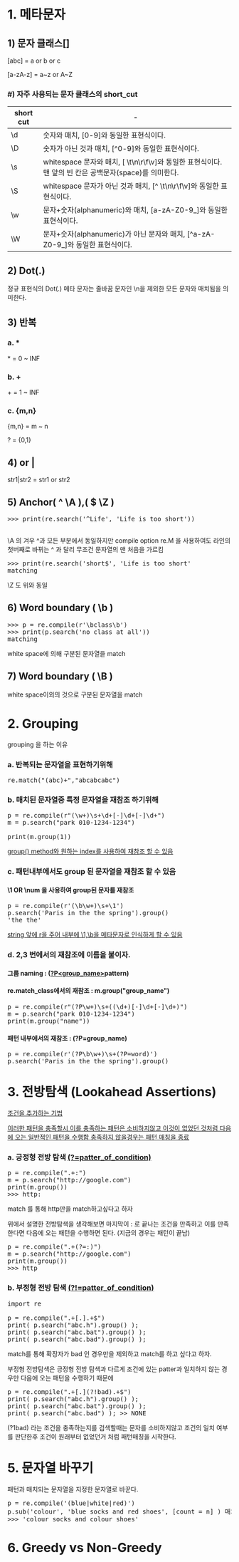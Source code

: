 # 1. 메타문자

## 1) 문자 클래스[]
[abc] = a or b or c

[a-zA-z] = a\~z or A\~Z


### #) 자주 사용되는 문자 클래스의 short_cut

|short cut|-|
|-|-|
|\d | 숫자와 매치, [0-9]와 동일한 표현식이다.|
|\D | 숫자가 아닌 것과 매치, [^0-9]와 동일한 표현식이다.|
|\s |whitespace 문자와 매치, [ \t\n\r\f\v]와 동일한 표현식이다. 맨 앞의 빈 칸은 공백문자(space)를 의미한다.|
|\S |whitespace 문자가 아닌 것과 매치, [^ \t\n\r\f\v]와 동일한 표현식이다.|
|\w |문자+숫자(alphanumeric)와 매치, [a-zA-Z0-9_]와 동일한 표현식이다.|
|\W |문자+숫자(alphanumeric)가 아닌 문자와 매치, [^a-zA-Z0-9_]와 동일한 표현식이다.|

## 2) Dot(.)

정규 표현식의 Dot(.) 메타 문자는 줄바꿈 문자인 \n을 제외한 모든 문자와 매치됨을 의미한다.


## 3) 반복   

### a. *
\* = 0 ~ INF 


### b. +
\+ = 1 ~ INF 

### c. {m,n}

{m,n} = m ~ n

? = {0,1}

## 4) or |

str1|str2 = str1 or str2

## 5) Anchor( ^ \A ),( $ \Z )

<pre>
>>> print(re.search('^Life', 'Life is too short'))
<re.Match object; span=(0, 4), match='Life'>
</pre>

\A 의 겨우 ^과 모든  부분에서 동일하지만 compile option re.M 을 사용하여도 라인의 첫버째로 바뀌는 ^ 과 달리 무조건 문자열의 맨 처음을 가르킴 


<pre>
>>> print(re.search('short$', 'Life is too short'
matching
</pre>

\Z 도 위와 동일

## 6) Word boundary ( \b )

<pre>
>>> p = re.compile(r'\bclass\b')
>>> print(p.search('no class at all')) 
matching
</pre>

white space에 의해 구분된 문자열을 match

## 7) Word boundary ( \B )

white space이외의 것으로 구분된 문자열을 match

# 2. Grouping
grouping 을 하는 이유
### a. 반복되는 문자열을 표현하기위해
<pre>
re.match("(abc)+","abcabcabc")
</pre>
### b. 매치된 문자열중 특정 문자열을 재참조 하기위해

<pre>
p = re.compile(r"(\w+)\s+\d+[-]\d+[-]\d+")
m = p.search("park 010-1234-1234")

print(m.group(1))
</pre>
 [group() method와 원하는 index를 사용하여 재참조 할 수 있음]()

### c. 패턴내부에서도 group 된 문자열을 재참조 할 수 있음
#### \1 OR \num 을 사용하여 group된 문자를 재참조
<pre>
p = re.compile(r'(\b\w+)\s+\1')
p.search('Paris in the the spring').group()
'the the'
</pre>

[string 앞에 r을 주어 내부에 \1,\b을 메타문자로 인식하게 할 수 있음]()


### d. 2,3 번에서의 재참조에 이름을 붙이자.

#### 그룹 naming : ([?P<group_name>]()pattern)

#### re.match_class에서의 재참조 : m.group("group_name")

<pre>
p = re.compile(r"(?P<name>\w+)\s+((\d+)[-]\d+[-]\d+)")
m = p.search("park 010-1234-1234")
print(m.group("name"))
</pre>

#### 패턴 내부에서의 재참조 : (?P=group_name)
<pre>
p = re.compile(r'(?P<word>\b\w+)\s+(?P=word)')
p.search('Paris in the the spring').group()
</pre>


# 3. 전방탐색 (Lookahead Assertions)
[조건을 추가하는 기법]()

[이러한 패턴을 충족할시 이를 충족하는 패턴은 소비하지않고 이것이 없었던 것처럼 다음에 오는 일반적인 패턴을 수행함 충족하지 않을경우는 패턴 매칭을 종료]()

### a. 긍정형 전방 탐색 [(?=patter_of_condition)]()
<pre>
p = re.compile(".+:")
m = p.search("http://google.com")
print(m.group())
>>> http:
</pre>
match 를 통해 http만을 match하고싶다고 하자 

위에서 설명한 전방탐색을 생각해보면 마지막이 : 로 끝나는 조건을 만족하고 이를 만족한다면 다음에 오는 패턴을 수행하면 된다. (지금의 경우는 패턴이 끝남)

<pre>
p = re.compile(".+(?=:)")
m = p.search("http://google.com")
print(m.group())
>>> http
</pre>




### b. 부정형 전방 탐색 [(?!=patter_of_condition)]()

<pre>
import re

p = re.compile(".+[.].+$")
print( p.search("abc.h").group() );
print( p.search("abc.bat").group() );
print( p.search("abc.bad").group() );
</pre>
match를 통해 확장자가 bad 인 경우만을 제외하고 match를 하고 싶다고 하자. 

부정형 전방탐색은 긍정형 전방 탐색과 다르게 조건에 있는 patter과 일치하지 않는 경우만 다음에 오는 패턴을 수행하기 때문에 

<pre>
p = re.compile(".+[.](?!bad).+$")
print( p.search("abc.h").group() );
print( p.search("abc.bat").group() );
print( p.search("abc.bad") ); >> NONE
</pre>
(?1bad) 라는 조건을 충족하는지를 검색할때는 문자를 소비하지않고 조건의 일치 여부를 판단한후 조건이 원래부터 없었던거 처럼 패턴매칭을 시작한다. 

# 5. 문자열 바꾸기
패턴과 매치되는 문자열을 지정한 문자열로 바꾼다. 
<pre>
p = re.compile('(blue|white|red)')
p.sub('colour', 'blue socks and red shoes', [count = n] ) 매치되는 문자중에 n번만 바꿈
>>> 'colour socks and colour shoes'
</pre>

# 6. Greedy vs Non-Greedy


